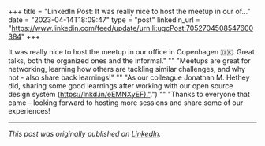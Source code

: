 +++
title = "LinkedIn Post: It was really nice to host the meetup in our of..."
date = "2023-04-14T18:09:47"
type = "post"
linkedin_url = "https://www.linkedin.com/feed/update/urn:li:ugcPost:7052704508547600384"
+++

It was really nice to host the meetup in our office in Copenhagen 🇩🇰. Great talks, both the organized ones and the informal."
""
"Meetups are great for networking, learning how others are tackling similar challenges, and why not - also share back learnings!"
""
"As our colleague Jonathan M. Hethey did, sharing some good learnings after working with our open source design system ([https://lnkd.in/eEMNXyEF)."](https://lnkd.in/eEMNXyEF).")
""
"Thanks to everyone that came - looking forward to hosting more sessions and share some of our experiences!

---

*This post was originally published on [LinkedIn](https://www.linkedin.com/in/adrianmoreno/recent-activity/all/).*